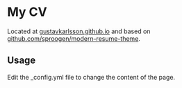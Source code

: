 # My CV

Located at [gustavkarlsson.github.io](https://gustavkarlsson.github.io/) and based on [github.com/sproogen/modern-resume-theme](https://github.com/sproogen/modern-resume-theme/).

## Usage

Edit the _config.yml file to change the content of the page.
